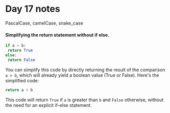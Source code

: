 # Day 17 notes 
PascalCase, camelCase, snake_case
#### Simplifying the return statement without if else.
``` python
if a > b:
 return True
else:
 return False
```
You can simplify this code by directly returning the result of the 
comparison `a > b`, which will already yield a boolean value 
(True or False). Here's the simplified code:

```python
return a > b
```
This code will return `True` if `a` is greater than `b` and `False` otherwise, 
without the need for an explicit if-else statement.